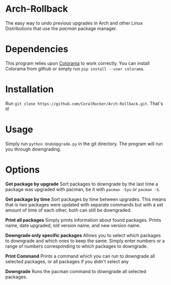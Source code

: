 # Arch-Rollback
The easy way to undo previous upgrades in Arch and other Linux Distributions that use the _pacman_ package manager.

# Dependencies
This program relies upon [Colorama](https://github.com/tartley/colorama) to work correctly. You can install Colorama from github or simply run  `pip install --user colorama`.

# Installation
Run `git clone https://github.com/CoralRocker/Arch-Rollback.git`. That's it!


# Usage
Simply run `python UndoUpgrade.py` in the git directory. The program will run you through downgrading.

# Options
**Get package by upgrade** Sort packages to downgrade by the last time a package was upgraded with pacman, be it with `pacman -Syu` or `pacman -S`.

**Get package by time** Sort packages by time between upgrades. This means that is two packages were updated with separate commands but with a set amount of time of each other, both can still be downgraded.

**Print all packages** Simply prints information about found packages. Prints name, date upgraded, old version name, and new version name.

**Downgrade only specific packages** Allows you to select which packages to downgrade and which ones to keep the same. Simply enter numbers or a range of numbers corresponding to which packages to downgrade.

**Print Command** Prints a command which you can run to downgrade all selected packages, or all packages if you didn't select any

**Downgrade** Runs the pacman command to downgrade all selected packages.
